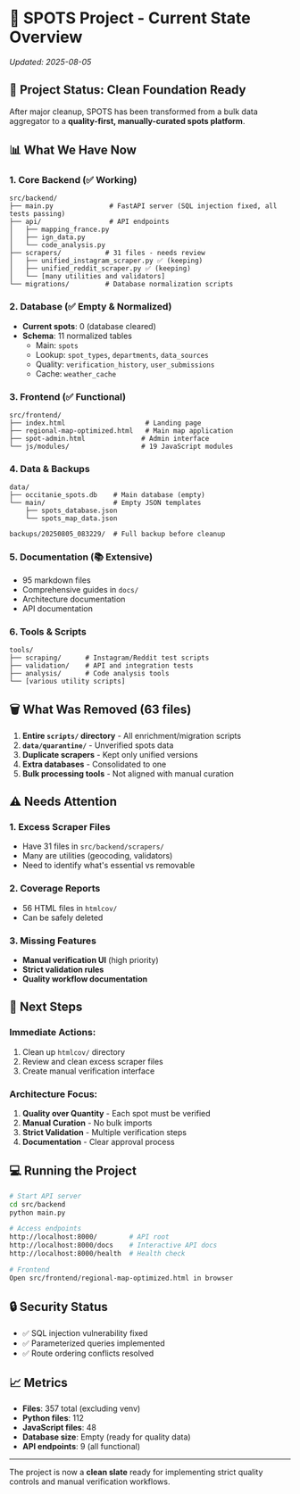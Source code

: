 # 📍 SPOTS Project - Current State Overview
*Updated: 2025-08-05*

## 🎯 Project Status: Clean Foundation Ready

After major cleanup, SPOTS has been transformed from a bulk data aggregator to a **quality-first, manually-curated spots platform**.

## 📊 What We Have Now

### 1. Core Backend (✅ Working)
```
src/backend/
├── main.py              # FastAPI server (SQL injection fixed, all tests passing)
├── api/                 # API endpoints
│   ├── mapping_france.py
│   ├── ign_data.py     
│   └── code_analysis.py
├── scrapers/           # 31 files - needs review
│   ├── unified_instagram_scraper.py ✅ (keeping)
│   ├── unified_reddit_scraper.py ✅ (keeping)
│   └── [many utilities and validators]
└── migrations/         # Database normalization scripts
```

### 2. Database (✅ Empty & Normalized)
- **Current spots**: 0 (database cleared)
- **Schema**: 11 normalized tables
  - Main: `spots`
  - Lookup: `spot_types`, `departments`, `data_sources`
  - Quality: `verification_history`, `user_submissions`
  - Cache: `weather_cache`

### 3. Frontend (✅ Functional)
```
src/frontend/
├── index.html                    # Landing page
├── regional-map-optimized.html   # Main map application
├── spot-admin.html              # Admin interface
└── js/modules/                  # 19 JavaScript modules
```

### 4. Data & Backups
```
data/
├── occitanie_spots.db    # Main database (empty)
└── main/                 # Empty JSON templates
    ├── spots_database.json
    └── spots_map_data.json

backups/20250805_083229/  # Full backup before cleanup
```

### 5. Documentation (📚 Extensive)
- 95 markdown files
- Comprehensive guides in `docs/`
- Architecture documentation
- API documentation

### 6. Tools & Scripts
```
tools/
├── scraping/      # Instagram/Reddit test scripts
├── validation/    # API and integration tests
├── analysis/      # Code analysis tools
└── [various utility scripts]
```

## 🗑️ What Was Removed (63 files)

1. **Entire `scripts/` directory** - All enrichment/migration scripts
2. **`data/quarantine/`** - Unverified spots data
3. **Duplicate scrapers** - Kept only unified versions
4. **Extra databases** - Consolidated to one
5. **Bulk processing tools** - Not aligned with manual curation

## ⚠️ Needs Attention

### 1. Excess Scraper Files
- Have 31 files in `src/backend/scrapers/`
- Many are utilities (geocoding, validators)
- Need to identify what's essential vs removable

### 2. Coverage Reports
- 56 HTML files in `htmlcov/`
- Can be safely deleted

### 3. Missing Features
- **Manual verification UI** (high priority)
- **Strict validation rules**
- **Quality workflow documentation**

## 🚀 Next Steps

### Immediate Actions:
1. Clean up `htmlcov/` directory
2. Review and clean excess scraper files
3. Create manual verification interface

### Architecture Focus:
1. **Quality over Quantity** - Each spot must be verified
2. **Manual Curation** - No bulk imports
3. **Strict Validation** - Multiple verification steps
4. **Documentation** - Clear approval process

## 💻 Running the Project

```bash
# Start API server
cd src/backend
python main.py

# Access endpoints
http://localhost:8000/        # API root
http://localhost:8000/docs    # Interactive API docs
http://localhost:8000/health  # Health check

# Frontend
Open src/frontend/regional-map-optimized.html in browser
```

## 🔒 Security Status
- ✅ SQL injection vulnerability fixed
- ✅ Parameterized queries implemented
- ✅ Route ordering conflicts resolved

## 📈 Metrics
- **Files**: 357 total (excluding venv)
- **Python files**: 112
- **JavaScript files**: 48
- **Database size**: Empty (ready for quality data)
- **API endpoints**: 9 (all functional)

---

The project is now a **clean slate** ready for implementing strict quality controls and manual verification workflows.